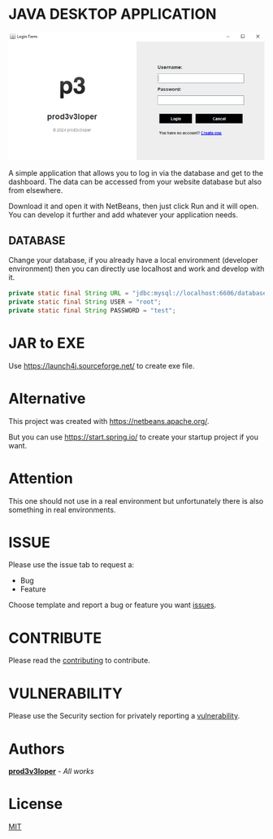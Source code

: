 # JAVA DESKTOP APPLICATION

![APP](https://raw.githubusercontent.com/prod3v3loper/java-desktop-website-app/main/src/main/resources/images/p3-app.PNG?token=GHSAT0AAAAAACSRTP633NYHX44TT5I32DZ2ZSMJNPQ "Application")

A simple application that allows you to log in via the database and get to the dashboard. The data can be accessed from your website database but also from elsewhere.

Download it and open it with NetBeans, then just click Run and it will open. You can develop it further and add whatever your application needs.

## DATABASE

Change your database, if you already have a local environment (developer environment) then you can directly use localhost and work and develop with it.

```java
private static final String URL = "jdbc:mysql://localhost:6606/databasename";
private static final String USER = "root";
private static final String PASSWORD = "test";
```

# JAR to EXE

Use https://launch4j.sourceforge.net/ to create exe file.

# Alternative

This project was created with https://netbeans.apache.org/.

But you can use https://start.spring.io/ to create your startup project if you want.

# Attention

This one should not use in a real environment but unfortunately there is also something in real environments.

# ISSUE

Please use the issue tab to request a:

* Bug
* Feature

Choose template and report a bug or feature you want [issues](https://github.com/prod3v3loper/java-desktop-website-app/issues).

# CONTRIBUTE

Please read the [contributing](https://github.com/prod3v3loper/java-desktop-website-app/blob/master/.github/CONTRIBUTING.md) to contribute.

# VULNERABILITY

Please use the Security section for privately reporting a [vulnerability](https://github.com/prod3v3loper/java-desktop-website-app/security).

# Authors

**[prod3v3loper](https://www.prod3v3loper.com)** - _All works_

# License

[MIT](https://github.com/prod3v3loper/java-desktop-website-app/blob/master/LICENSE)

